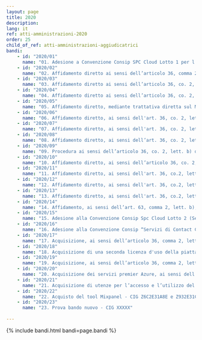 ```yaml
---
layout: page
title: 2020
description: 
lang: it
ref: atti-amministrazioni-2020
order: 25
child_of_ref: atti-amministrazioni-aggiudicatrici
bandi:
    - id: "2020/01"
      name: "01. Adesione a Convenzione Consip SPC Cloud Lotto 1 per l'acquisizione dei servizi di cloud computing - Servizi professionali di Cloud Enabling - CIG del contratto quadro: 55187486EA"
    - id: "2020/02"
      name: "02. Affidamento diretto ai sensi dell’articolo 36, comma 2, lettera a) del D.Lgs. 50/2016, mediante Ordine diretto di acquisto sul MePA per l'acquisizione di n. 4 access point - CIG. ZE32BA64DF"
    - id: "2020/03"
      name: "03. Affidamento diretto ai sensi dell’articolo 36, co. 2, lett. a) del D.Lgs. 50/2016, mediante trattativa diretta sul MePA per l'acquisizione della licenza d'uso della piattaforma Mailup per una durata di 12 mesi - CIG. 8150006DB3"
    - id: "2020/04"
      name: "04. Affidamento diretto ai sensi dell’articolo 36, co. 2, lett. a) del D.Lgs. 50/2016, mediante Trattativa diretta sul MePA, avente ad oggetto il servizio di migrazione dei dati e contenuti relativi alla piattaforma MailUP - CIG. 8150006DB3"
    - id: "2020/05"
      name: "05. Affidamento diretto, mediante trattativa diretta sul MePA, ai sensi dell’art. 36, co. 2, lett. a) del D.lgs. 50 del 2016, del servizio di supporto specialistico per i lavori e gli arredamenti della sede progetto di lavori di adeguamento della sede - CIG. 8169412C0A"
    - id: "2020/06"
      name: "06. Affidamento diretto, ai sensi dell'art. 36, co. 2, lett. a), mediante trattativa diretta sul MePA, dei servizi di creazione, aggiornamento e manutenzione evolutiva del codice dei siti di PagoPA - CIG. 8183813820"
    - id: "2020/07"
      name: "07. Affidamento diretto, ai sensi dell'art. 36, co. 2, lett. a), dei servizi di verifica della sicurezza dell'app IO, penetration test - CIG. 8215715E7B"
    - id: "2020/08"
      name: "08. Affidamento diretto, ai sensi dell’art. 36, co. 2, lett. a) del D.Lgs. 50/2016, mediante ordine di acquisto sul MePA, per la fornitura fornitura di licenze Adobe - CIG. Z322BEFDC5"
    - id: "2020/09"
      name: "09. Procedura ai sensi dell’articolo 36, co. 2, lett. b) del D.Lgs. 50/2016, per la fornitura di portatili MacBook Pro - Procedura con richiesta di offerta aperta sul MePA - CIG. 81837471AB"
    - id: "2020/10"
      name: "10. Affidamento diretto, ai sensi dell’articolo 36, co. 2, lett. a) del D.Lgs. 50/2016, mediante OdA sul MePA, della fornitura di 5 portatili MacBook Air - CIG ZDF2BEFD56"
    - id: "2020/11"
      name: "11. Affidamento diretto, ai sensi dell'art. 36, co.2, lett. a), D.Lgs. 50 del 2016, mediante trattativa diretta sul MePA, dei servizi di supporto specialistici privacy e legal - CIG 8217118449"
    - id: "2020/12"
      name: "12. Affidamento diretto, ai sensi dell'art. 36, co.2, lett. a), D.Lgs. 50 del 2016, di un servizio di interpretariato nell'ambito di un incontro istituzionale della PagoPA S.p.A. - CIG 82127439EA"
    - id: "2020/13"
      name: "13. Affidamento diretto, ai sensi dell'art. 36, co.2, lett. a), D.Lgs. 50 del 2016, mediante trattativa diretta sul MePA, dei servizi di supporto specialistici in ambito fiscale e tributario - CIG 8233230454"
    - id: "2020/14"
      name: "14. Affidamento, ai sensi dell’art. 63, comma 2, lett. b), n.2, del D.lgs. 50 del 2016, dei servizi di implementazione della piattaforma pagoPA con le funzionalità necessarie allo sviluppo e alla gestione dei progetti tecnologici “Fatturazione Automatica” e “Cashback” - CIG 8151398A6B"
    - id: "2020/15"
      name: "15. Adesione alla Convenzione Consip Spc Cloud Lotto 2 (Servizi di gestione delle identità digitali e sicurezza applicativa), per l’acquisizione di servizi di sicurezza volti alla securizzazione dell’App IO - servizi Leonardo - CIG 8216314CCB"
    - id: "2020/16"
      name: "16. Adesione alla Convenzione Consip “Servizi di Contact Center in Outsourcing 2 – Lotto 3” per il servizio di Contact Center per il Progetto “IO” - CIG 8330746D11"
    - id: "2020/17"
      name: "17. Acquisizione, ai sensi dell’articolo 36, comma 2, lettera a) del D.Lgs. 50/2016 del servizio di upgrade della velocità di invio delle email tramite gli account attivi sulla piattaforma Mailup - CIG Z322F843B3"
    - id: "2020/18"
      name: "18. Acquisizione di una seconda licenza d'uso della piattaforma Mailup (PACCHETTO MAILUP EDIZIONE PLUS, con 3 accessi aggiuntivi) per una durata di 12 mesi, ai sensi dell’articolo 36, comma 2, lettera a) del D.Lgs. 50/2016 - CIG Z092D52E57"
    - id: "2020/19"
      name: "19. Acquisizione, ai sensi dell’articolo 36, comma 2, lettera a) del D.Lgs. 50/2016 del servizio di upgrade della velocità di invio delle email tramite la piattaforma Mailup (PACCHETTO MAILUP EDIZIONE PLUS, con 3 accessi aggiuntivi) - CIG Z672CE8912"
    - id: "2020/20"
      name: "20. Acquisizione dei servizi premier Azure, ai sensi dell’art. 63, comma 2, lett. b), n. 2 e lett. c), del D.Lgs. 50/2016 - CIG 8151398A6B"
    - id: "2020/21"
      name: "21. Acquisizione di utenze per l’accesso e l’utilizzo del software Instabug, ai sensi dell’art. 36, comma 2, lettera a) del D.Lgs. 50/2016 - CIG ZBB2C86D50 e Z9E2E86E23"
    - id: "2020/22"
      name: "22. Acquisto del tool Mixpanel - CIG Z6C2E31A8E e Z932E31C3E"
    - id: "2020/23"
      name: "23. Prova bando nuovo - CIG XXXXX"
    
---
```


{% include bandi.html bandi=page.bandi %}
